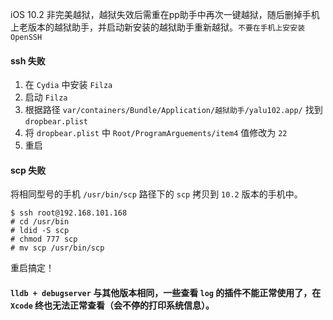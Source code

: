 
iOS 10.2 非完美越狱，越狱失效后需重在pp助手中再次一键越狱，随后删掉手机上老版本的越狱助手，并启动新安装的越狱助手重新越狱。`不要在手机上安安装OpenSSH`


#### ssh 失败
1. 在 `Cydia` 中安装 `Filza`
2. 启动 `Filza`
3. 根据路径 `var/containers/Bundle/Application/越狱助手/yalu102.app/` 找到  `dropbear.plist`
4. 将 `dropbear.plist` 中 `Root/ProgramArguements/item4` 值修改为 `22`
5. 重启

#### scp 失败
将相同型号的手机 `/usr/bin/scp` 路径下的 `scp` 拷贝到 `10.2` 版本的手机中。

```
$ ssh root@192.168.101.168
# cd /usr/bin
# ldid -S scp
# chmod 777 scp
# mv scp /usr/bin/scp
```
重启搞定！

#### `lldb + debugserver` 与其他版本相同，一些查看 `log` 的插件不能正常使用了，在 `Xcode` 终也无法正常查看（会不停的打印系统信息）。

